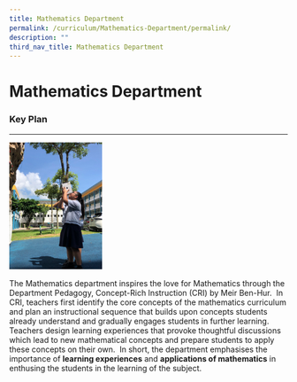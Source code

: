 ```yaml
---
title: Mathematics Department
permalink: /curriculum/Mathematics-Department/permalink/
description: ""
third_nav_title: Mathematics Department
---
```

Mathematics Department
======================
### Key Plan
--------


![](/images/math.png)



The Mathematics department inspires the love for Mathematics through the Department Pedagogy, Concept-Rich Instruction (CRI) by Meir Ben-Hur.  In CRI, teachers first identify the core concepts of the mathematics curriculum and plan an instructional sequence that builds upon concepts students already understand and gradually engages students in further learning.  Teachers design learning experiences that provoke thoughtful discussions which lead to new mathematical concepts and prepare students to apply these concepts on their own.  In short, the department emphasises the importance of **learning experiences** and **applications of mathematics** in enthusing the students in the learning of the subject.

